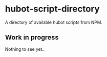# hubot-script-directory
A directory of available hubot scripts from NPM.

## Work in progress

Nothing to see yet..
